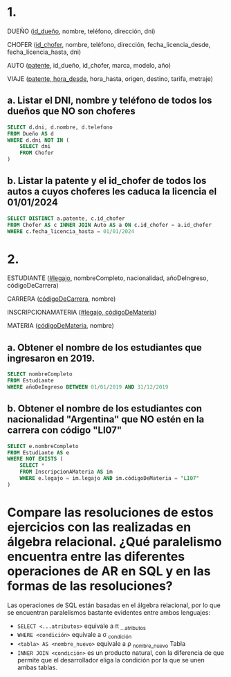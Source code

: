 # 1.

DUEÑO (<ins>id_dueño</ins>, nombre, teléfono, dirección, dni)

CHOFER (<ins>id_chofer</ins>, nombre, teléfono, dirección, fecha_licencia_desde, fecha_licencia_hasta, dni)

AUTO (<ins>patente</ins>, id_dueño, id_chofer, marca, modelo, año)

VIAJE (<ins>patente, hora_desde</ins>, hora_hasta, origen, destino, tarifa, metraje)

## a. Listar el DNI, nombre y teléfono de todos los dueños que NO son choferes

```sql
SELECT d.dni, d.nombre, d.telefono
FROM Dueño AS d
WHERE d.dni NOT IN (
    SELECT dni
    FROM Chofer
)
```
## b. Listar la patente y el id_chofer de todos los autos a cuyos choferes les caduca la licencia el 01/01/2024

```sql
SELECT DISTINCT a.patente, c.id_chofer
FROM Chofer AS c INNER JOIN Auto AS a ON c.id_chofer = a.id_chofer
WHERE c.fecha_licencia_hasta = 01/01/2024
```

# 2.

ESTUDIANTE (<ins>#legajo</ins>, nombreCompleto, nacionalidad, añoDeIngreso, códigoDeCarrera)

CARRERA (<ins>códigoDeCarrera</ins>, nombre)

INSCRIPCIONAMATERIA (<ins>#legajo, códigoDeMateria</ins>)

MATERIA (<ins>códigoDeMateria</ins>, nombre)

## a. Obtener el nombre de los estudiantes que ingresaron en 2019.

```sql
SELECT nombreCompleto
FROM Estudiante
WHERE añoDeIngreso BETWEEN 01/01/2019 AND 31/12/2019
```

## b. Obtener el nombre de los estudiantes con nacionalidad "Argentina" que NO estén en la carrera con código "LI07"

```sql
SELECT e.nombreCompleto
FROM Estudiante AS e
WHERE NOT EXISTS (
    SELECT *
    FROM InscripcionAMateria AS im
    WHERE e.legajo = im.legajo AND im.códigoDeMateria = "LI07"
)
```

# Compare las resoluciones de estos ejercicios con las realizadas en álgebra relacional. ¿Qué paralelismo encuentra entre las diferentes operaciones de AR en SQL y en las formas de las resoluciones?

Las operaciones de SQL están basadas en el álgebra relacional, por lo que se encuentran paralelismos bastante evidentes entre ambos lenguajes:
* `SELECT <...atributos>` equivale a π <sub>...atributos</sub>
* `WHERE <condición>` equivale a σ <sub>condición</sub>
* `<tabla> AS <nombre_nuevo>` equivale a ρ <sub>nombre_nuevo</sub> Tabla
* `INNER JOIN <condición>` es un producto natural, con la diferencia de que permite que el desarrollador eliga la condición por la que se unen ambas tablas.
